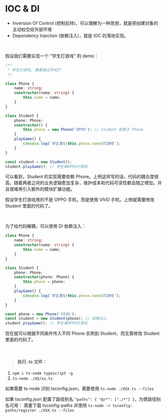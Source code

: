 # IOC & DI

- Inversion Of Control (控制反转)，可以理解为一种思想，就是把创建对象的主动权交给外层环境
- Dependency Injection (依赖注入)，就是 IOC 的落地实现。

<br>

假设我们需要实现一个 "学生打游戏" 的 demo：

```typescript
/**
 * 学生打游戏, 需要通过手机打
 */

class Phone {
    name: string;
    constructor(name: string) {
        this.name = name;
    }
}

class Student {
    phone: Phone;
    constructor() {
        this.phone = new Phone('OPPO'); // Student 依赖于 Phone
    }
    playGame() {
        console.log(`学生拿${this.phone.name}打游戏`);
    }
}

const student = new Student();
student.playGame(); // 学生拿OPPO打游戏
```

可以看到，Student 的实现需要依赖 Phone。上例这样写的话，代码的耦合度很高。随着两者之间的业务逻辑愈加复杂，维护成本和代码可读性都会随之增加，并且很难再引入额外的模块扩展功能。

假设学生打游戏用的不是 OPPO 手机，而是使用 VIVO 手机，上例就需要修改 Student 里面的代码了。

<br>

为了给代码解耦，可以使用 DI 依赖注入：

```typescript
class Phone {
    name: string;
    constructor(name: string) {
        this.name = name;
    }
}

class Student {
    phone: Phone;
    constructor(phone: Phone) {
        this.phone = phone;
    }
    playGame() {
        console.log(`学生拿${this.phone.name}打游戏`);
    }
}

const phone = new Phone('VIVO');
const student = new Student(phone); // 依赖注入
student.playGame(); // 学生拿OPPO打游戏
```

现在就可以根据不同条件传入不同 Phone 实例到 Student，而无需修改 Student 里面的代码了。

<br>

> #### 执行 .ts 文件：

1. `npm i ts-node typescript -g`
2. `ts-node ./XX/xx.ts`

如果需要 ts-node 识别 tsconfig.json，需要使用 `ts-node ./XXX.ts --files`

如果 tsconfig.json 配置了路径别名 `"paths": { "@/*": ["./*"] }`，为使路径别名可用：
需要下载 tsconfig-paths 并使用 `ts-node -r tsconfig-paths/register ./XXX.ts --files`

<br><br>